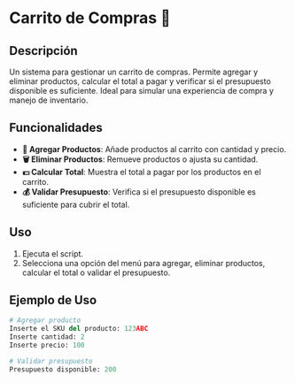 # Carrito de Compras 🛒

## Descripción

Un sistema para gestionar un carrito de compras. Permite agregar y eliminar productos, calcular el total a pagar y verificar si el presupuesto disponible es suficiente. Ideal para simular una experiencia de compra y manejo de inventario.

## Funcionalidades

- **🛒 Agregar Productos**: Añade productos al carrito con cantidad y precio.
- **🗑️ Eliminar Productos**: Remueve productos o ajusta su cantidad.
- **💵 Calcular Total**: Muestra el total a pagar por los productos en el carrito.
- **💰 Validar Presupuesto**: Verifica si el presupuesto disponible es suficiente para cubrir el total.

## Uso

1. Ejecuta el script.
2. Selecciona una opción del menú para agregar, eliminar productos, calcular el total o validar el presupuesto.

## Ejemplo de Uso

```python
# Agregar producto
Inserte el SKU del producto: 123ABC
Inserte cantidad: 2
Inserte precio: 100

# Validar presupuesto
Presupuesto disponible: 200
